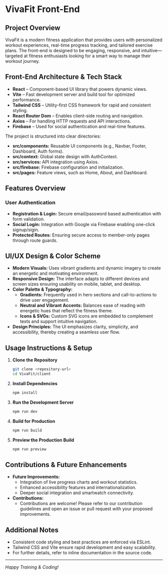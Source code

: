 # VivaFit Front-End

## Project Overview
VivaFit is a modern fitness application that provides users with personalized workout experiences, real-time progress tracking, and tailored exercise plans. The front-end is designed to be engaging, responsive, and intuitive—targeted at fitness enthusiasts looking for a smart way to manage their workout journey.

## Front-End Architecture & Tech Stack
- **React** – Component-based UI library that powers dynamic views.
- **Vite** – Fast development server and build tool for optimized performance.
- **Tailwind CSS** – Utility-first CSS framework for rapid and consistent styling.
- **React Router Dom** – Enables client-side routing and navigation.
- **Axios** – For handling HTTP requests and API interactions.
- **Firebase** – Used for social authentication and real-time features.

The project is structured into clear directories:
- **src/components:** Reusable UI components (e.g., Navbar, Footer, Dashboard, Auth forms).
- **src/context:** Global state design with AuthContext.
- **src/services:** API integration using Axios.
- **src/firebase:** Firebase configuration and initialization.
- **src/pages:** Feature views, such as Home, About, and Dashboard.

## Features Overview

### User Authentication
- **Registration & Login:** Secure email/password based authentication with form validation.
- **Social Login:** Integration with Google via Firebase enabling one-click signup/sigin.
- **Protected Routes:** Ensuring secure access to member-only pages through route guards.

## UI/UX Design & Color Scheme
- **Modern Visuals:** Uses vibrant gradients and dynamic imagery to create an energetic and motivating environment.
- **Responsive Design:** The interface adapts to different devices and screen sizes ensuring usability on mobile, tablet, and desktop.
- **Color Palette & Typography:** 
  - **Gradients:** Frequently used in hero sections and call-to-actions to drive user engagement.
  - **Neutral and Vibrant Accents:** Balances ease of reading with energetic hues that reflect the fitness theme.
  - **Icons & SVGs:** Custom SVG icons are embedded to complement texts and support intuitive navigation.
- **Design Principles:** The UI emphasizes clarity, simplicity, and accessibility, thereby creating a seamless user flow.

## Usage Instructions & Setup
1. **Clone the Repository**
   ```bash
   git clone <repository-url>
   cd VivaFit/client
   ```
2. **Install Dependencies**
   ```bash
   npm install
   ```
3. **Run the Development Server**
   ```bash
   npm run dev
   ```
4. **Build for Production**
   ```bash
   npm run build
   ```
5. **Preview the Production Build**
   ```bash
   npm run preview
   ```

## Contributions & Future Enhancements
- **Future Improvements:**
  - Integration of live progress charts and workout statistics.
  - Enhanced accessibility features and internationalization.
  - Deeper social integration and smartwatch connectivity.
- **Contributions:**
  - Contributions are welcome! Please refer to our contribution guidelines and open an issue or pull request with your proposed improvements.

## Additional Notes
- Consistent code styling and best practices are enforced via ESLint.
- Tailwind CSS and Vite ensure rapid development and easy scalability.
- For further details, refer to inline documentation in the source code.

--- 

*Happy Training & Coding!*

